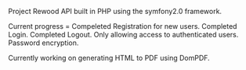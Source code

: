Project Rewood API
built in PHP using the symfony2.0 framework.

Current progress =
Compeleted Registration for new users.
Completed Login. 
Completed Logout. 
Only allowing access to authenticated users. 
Password encryption. 

Currently working on generating HTML to PDF using DomPDF.

